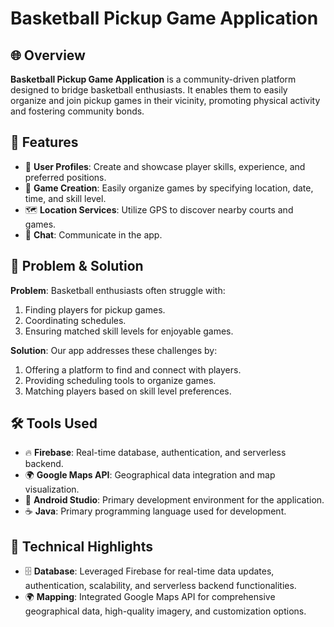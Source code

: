 # Basketball Pickup Game Application

## 🌐 Overview

**Basketball Pickup Game Application** is a community-driven platform designed to bridge basketball enthusiasts. It enables them to easily organize and join pickup games in their vicinity, promoting physical activity and fostering community bonds.

## 🚀 Features

- 🏀 **User Profiles**: Create and showcase player skills, experience, and preferred positions.
- 📅 **Game Creation**: Easily organize games by specifying location, date, time, and skill level.
- 🗺️ **Location Services**: Utilize GPS to discover nearby courts and games.
- 💬 **Chat**: Communicate in the app.

## 🤔 Problem & Solution

**Problem**: 
Basketball enthusiasts often struggle with:
1. Finding players for pickup games.
2. Coordinating schedules.
3. Ensuring matched skill levels for enjoyable games.

**Solution**:
Our app addresses these challenges by:
1. Offering a platform to find and connect with players.
2. Providing scheduling tools to organize games.
3. Matching players based on skill level preferences.

## 🛠 Tools Used

- 🔥 **Firebase**: Real-time database, authentication, and serverless backend.
- 🌍 **Google Maps API**: Geographical data integration and map visualization.
- 🎯 **Android Studio**: Primary development environment for the application.
- ☕ **Java**: Primary programming language used for development.

## 🔧 Technical Highlights

- 🗄️ **Database**: Leveraged Firebase for real-time data updates, authentication, scalability, and serverless backend functionalities.
- 🌍 **Mapping**: Integrated Google Maps API for comprehensive geographical data, high-quality imagery, and customization options.


